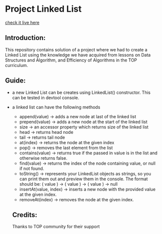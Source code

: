 # Project Linked List
[check it live here](https://yashu483.github.io/linked-list/)

## Introduction:

This repository contains solution of a project where we had to create a Linked List using the knowledge we have acquired from lessons on Data Structures and Algorithm, and Efficiency of Algorithms in the TOP curriculum.

## Guide:

- a new Linked List can be creates using LinkedList() constructor. This can be tested in devtool console.
- a linked list can have the following methods
  - append(value) -> adds a new node at last of the linked list
  - prepend(value) -> adds a new node at the start of the linked list
  - size -> an accessor property which returns size of the linked list
  - head -> returns head node
  - tail -> returns tail node
  - at(index) -> returns the node at the given index
  - pop() -> removes the last element from the list
  - contains(value) -> returns true if the passed in value is in the list and otherwise returns false.
  - find(value) -> returns the index of the node containing value, or null if not found.
  - toString() -> represents your LinkedList objects as strings, so you can print them out and preview them in the console. The format should be: ( value ) -> ( value ) -> ( value ) -> null
  - insertAt(value, index) -> inserts a new node with the provided value at the given index.
  - removeAt(index) -> removes the node at the given index.

  ## Credits:

  Thanks to TOP community for their support
